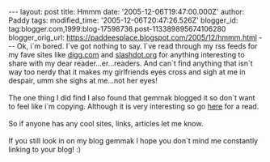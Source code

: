 \-\-- layout: post title: Hmmm date: \'2005-12-06T19:47:00.000Z\'
author: Paddy tags: modified\_time: \'2005-12-06T20:47:26.526Z\'
blogger\_id: tag:blogger.com,1999:blog-17598736.post-113389895674106280
blogger\_orig\_url: https://paddeesplace.blogspot.com/2005/12/hmmm.html
\-\-- Ok, i\`m bored. I\`ve got nothing to say. I\`ve read through my
rss feeds for my fave sites like [digg.com](https://www.digg.com/) and
[slashdot.org](https://slashdot.org/) for anything interesting to share
with my dear reader\...er\...readers. And can\`t find anything that
isn\`t way too nerdy that it makes my girlfriends eyes cross and sigh at
me in despair, umm she sighs at me\...not her eyes!\
\
The one thing I did find I also found that gemmak blogged it so don\`t
want to feel like i\`m copying. Although it is very interesting so go
[here](https://jmw500.blogspot.com/2005/12/new-species.html) for a
read.\
\
So if anyone has any cool sites, links, articles let me know.\
\
If you still look in on my blog gemmak I hope you don\`t mind me
constantly linking to your blog! :)

